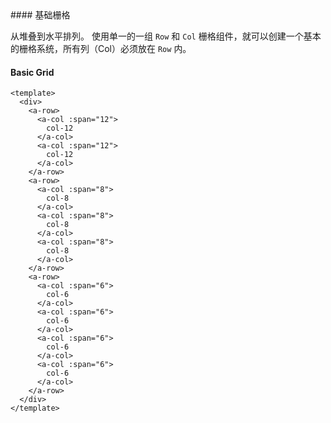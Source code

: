 <cn>
#### 基础栅格 

从堆叠到水平排列。
使用单一的一组 `Row` 和 `Col` 栅格组件，就可以创建一个基本的栅格系统，所有列（Col）必须放在 `Row` 内。
</cn>
<us>
#### Basic Grid
</us>

```tpl
<template>
  <div>
    <a-row>
      <a-col :span="12">
        col-12
      </a-col>
      <a-col :span="12">
        col-12
      </a-col>
    </a-row>
    <a-row>
      <a-col :span="8">
        col-8
      </a-col>
      <a-col :span="8">
        col-8
      </a-col>
      <a-col :span="8">
        col-8
      </a-col>
    </a-row>
    <a-row>
      <a-col :span="6">
        col-6
      </a-col>
      <a-col :span="6">
        col-6
      </a-col>
      <a-col :span="6">
        col-6
      </a-col>
      <a-col :span="6">
        col-6
      </a-col>
    </a-row>
  </div>
</template>
```